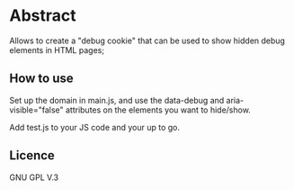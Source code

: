 # Abstract

Allows to create a "debug cookie" that can be used to show hidden debug elements in HTML pages;

## How to use

Set up the domain in main.js, and use the data-debug and aria-visible="false" attributes on the elements you want to hide/show.

Add test.js to your JS code and your up to go.

## Licence

GNU GPL V.3
